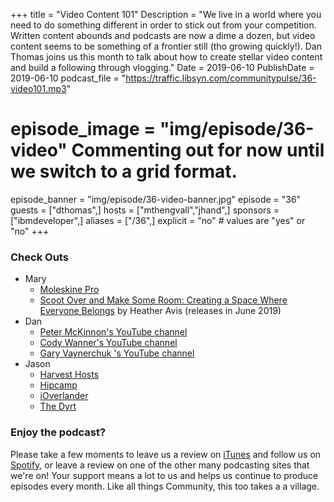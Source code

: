 +++
title = "Video Content 101"
Description = "We live in a world where you need to do something different in order to stick out from your competition. Written content abounds and podcasts are now a dime a dozen, but video content seems to be something of a frontier still (tho growing quickly!). Dan Thomas joins us this month to talk about how to create stellar video content and build a following through vlogging."
Date = 2019-06-10
PublishDate = 2019-06-10
podcast_file = "https://traffic.libsyn.com/communitypulse/36-video101.mp3"
# episode_image = "img/episode/36-video" Commenting out for now until we switch to a grid format.
episode_banner = "img/episode/36-video-banner.jpg"
episode = "36"
guests = ["dthomas",]
hosts = ["mthengvall","jhand",]
sponsors = ["ibmdeveloper",]
aliases = ["/36",]
explicit = "no" # values are "yes" or "no"
+++

### Check Outs
* Mary
  * [Moleskine Pro](https://amzn.to/2LYDnxl)
  * [Scoot Over and Make Some Room: Creating a Space Where Everyone Belongs](https://amzn.to/2QheIma) by Heather Avis (releases in June 2019)
* Dan
  * [Peter McKinnon's YouTube channel](https://www.youtube.com/user/petermckinnon24)
  * [Cody Wanner's YouTube channel](https://www.youtube.com/user/rcwninja)
  * [Gary Vaynerchuk 's YouTube channel](https://www.youtube.com/user/rcwninja)
* Jason
  * [Harvest Hosts](https://harvesthosts.com/)
  * [Hipcamp](https://www.hipcamp.com/)
  * [iOverlander](http://www.ioverlander.com/)
  * [The Dyrt](https://thedyrt.com/)


### Enjoy the podcast?
Please take a few moments to leave us a review on [iTunes](https://itunes.apple.com/us/podcast/community-pulse/id1218368182?mt=2) and follow us on [Spotify](https://open.spotify.com/show/3I7g5WfMSgpWu38zZMjet?si=565TMb81SaWwrJYbAIeOxQ), or leave a review on one of the other many podcasting sites that we're on! Your support means a lot to us and helps us continue to produce episodes every month. Like all things Community, this too takes a a village.
